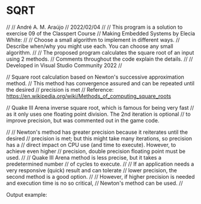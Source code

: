 # SQRT

//
//	André A. M. Araújo
//	2022/02/04
//
//	This program is a solution to exercise 09 of the Classpert Course
//	Making Embedded Systems by Elecia White:
//
//	Choose a small algorithm to implement in different ways. 
//  Describe when/why you might use each. You can choose any small algorithm.
// 
//  The proposed program calculates the square root of an input using 2 methods.
//  Comments throughout the code explain the details.
// 
//  Developed in Visual Studio Community 2022
//

// Square root calculation based on Newton's successive approximation method.
// This method has convergence assured and can be repeated until the desired
// precision is met
// Reference: https://en.wikipedia.org/wiki/Methods_of_computing_square_roots

// Quake III Arena inverse square root, which is famous for being very fast
// as it only uses one floating point division. The 2nd iteration is optional
// to improve precision, but was commented out in the game code.

// 
// Newton's method has greater precision because it reiterates until the desired
// precision is met; but this might take many iterations, so precision has a 
// direct impact on CPU use (and time to execute). However, to achieve even higher
// precision, double precision floating point must be used.
// 
// Quake III Arena method is less precise, but it takes a predetermined number
// of cycles to execute.
// 
// If an application needs a very responsive (quick) result and can tolerate
// lower precision, the second method is a good option. 
// 
// However, if higher precision is needed and execution time is no so critical,
// Newton's method can be used.
//

Output example:


